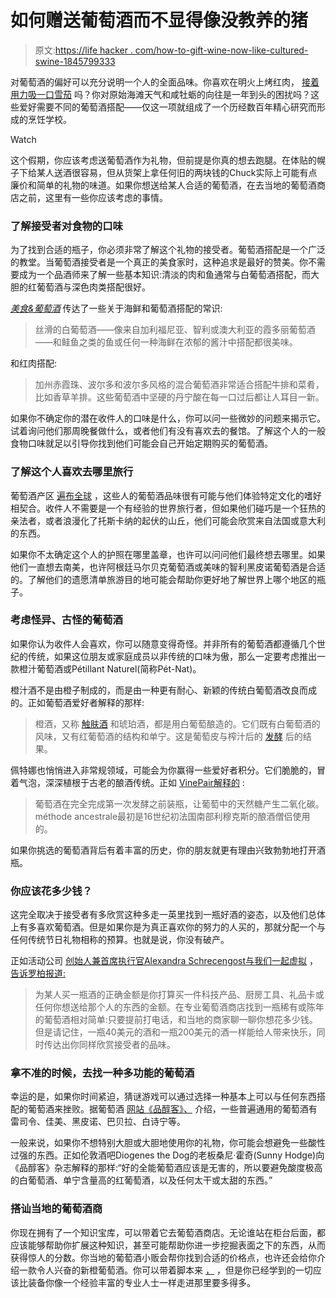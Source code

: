 # 如何赠送葡萄酒而不显得像没教养的猪

> 原文:[https://life hacker . com/how-to-gift-wine-now-like-cultured-swine-1845799333](https://lifehacker.com/how-to-gift-wine-without-looking-like-uncultured-swine-1845799333)

对葡萄酒的偏好可以充分说明一个人的全面品味。你喜欢在明火上烤红肉， [接着用力吸一口雪茄](https://lifehacker.com/how-to-smoke-a-cigar-1845656441) 吗？你对原始海滩天气和咸牡蛎的向往是一年到头的困扰吗？这些爱好需要不同的葡萄酒搭配——仅这一项就组成了一个历经数百年精心研究而形成的烹饪学校。

Watch

这个假期，你应该考虑送葡萄酒作为礼物，但前提是你真的想去跑腿。在体贴的幌子下给某人送酒很容易，但从货架上拿任何旧的两块钱的Chuck实际上可能有点廉价和简单的礼物的味道。如果你想送给某人合适的葡萄酒，在去当地的葡萄酒商店之前，这里有一些你应该考虑的事情。

### 了解接受者对食物的口味

为了找到合适的瓶子，你必须非常了解这个礼物的接受者。葡萄酒搭配是一个广泛的教堂。当葡萄酒接受者是一个真正的美食家时，这种追求是最好的赞美。你不需要成为一个品酒师来了解一些基本知识:清淡的肉和鱼通常与白葡萄酒搭配，而大胆的红葡萄酒与深色肉类搭配很好。

[*美食&葡萄酒*](https://www.foodandwine.com/wine/15-rules-great-wine-and-food-pairings) 传达了一些关于海鲜和葡萄酒搭配的常识:

> 丝滑的白葡萄酒——像来自加利福尼亚、智利或澳大利亚的霞多丽葡萄酒——和鲑鱼之类的鱼或任何一种海鲜在浓郁的酱汁中搭配都很美味。

和红肉搭配:

> 加州赤霞珠、波尔多和波尔多风格的混合葡萄酒非常适合搭配牛排和菜肴，比如香草羊排。这些葡萄酒中坚硬的丹宁酸在每一口过后都让人耳目一新。

如果你不确定你的潜在收件人的口味是什么，你可以问一些微妙的问题来揭示它。试着询问他们那周晚餐做什么，或者他们有没有喜欢去的餐馆。了解这个人的一般食物口味就足以引导你找到他们可能会自己开始定期购买的葡萄酒。

### 了解这个人喜欢去哪里旅行

葡萄酒产区 [遍布全球](https://www.cntraveler.com/gallery/best-wine-regions-to-visit) ，这些人的葡萄酒品味很有可能与他们体验特定文化的嗜好相契合。收件人不需要是一个有经验的世界旅行者，但如果他们碰巧是一个狂热的亲法者，或者浪漫化了托斯卡纳的起伏的山丘，他们可能会欣赏来自法国或意大利的东西。

如果你不太确定这个人的护照在哪里盖章，也许可以问问他们最终想去哪里。如果他们一直想去南美，也许阿根廷马尔贝克葡萄酒或美味的智利黑皮诺葡萄酒是合适的。了解他们的遗愿清单旅游目的地可能会帮助你更好地了解世界上哪个地区的瓶子。

### 考虑怪异、古怪的葡萄酒

如果你认为收件人会喜欢，你可以随意变得奇怪。并非所有的葡萄酒都遵循几个世纪的传统，如果这位朋友或家庭成员以非传统的口味为傲，那么一定要考虑推出一款橙汁葡萄酒或Pétillant Naturel(简称Pét-Nat)。

橙汁酒不是由橙子制成的，而是由一种更有耐心、新颖的传统白葡萄酒改良而成的。正如葡萄酒爱好者解释的那样:

> 橙酒，又称 [触肤酒](https://www.winemag.com/2019/07/10/skin-contact-white-wines-orange-wine-beginners/) 和琥珀酒，都是用白葡萄酿造的。它们既有白葡萄酒的风味，又有红葡萄酒的结构和单宁。这是葡萄皮与榨汁后的 [发酵](https://www.winemag.com/2019/09/24/how-white-wine-is-made/) 后的结果。

佩特娜也悄悄进入非常规领域，可能会为你赢得一些爱好者积分。它们脆脆的，冒着气泡，深深植根于古老的酿酒传统。正如 [VinePair解释的](https://vinepair.com/articles/pet-nat-wine/) :

> 葡萄酒在完全完成第一次发酵之前装瓶，让葡萄中的天然糖产生二氧化碳。méthode ancestrale最初是16世纪初法国南部利穆克斯的酿酒僧侣使用的。

如果你挑选的葡萄酒背后有着丰富的历史，你的朋友就更有理由兴致勃勃地打开酒瓶。

### 你应该花多少钱？

这完全取决于接受者有多欣赏这种多走一英里找到一瓶好酒的姿态，以及他们总体上有多喜欢葡萄酒。但是如果你是为真正喜欢你的努力的人买的，那就分配一个与任何传统节日礼物相称的预算。也就是说，你没有破产。

正如活动公司 [创始人兼首席执行官Alexandra Schrecengost与我们一起虚拟](https://virtualwithus.com/) ， [告诉罗柏报道:](https://robbreport.com/food-drink/wine/how-to-give-wine-gift-1234583128/)

> 为某人买一瓶酒的正确金额是你打算买一件科技产品、厨房工具、礼品卡或任何你想送给那个人的东西的金额。在专业葡萄酒商店找到一瓶稀有或陈年的葡萄酒相对简单:只要提前打电话，和当地的商家聊一聊你想花多少钱。但是请记住，一瓶40美元的酒和一瓶200美元的酒一样能给人带来快乐，同时传达出你同样欣赏接受者的品味。

### 拿不准的时候，去找一种多功能的葡萄酒

幸运的是，如果你时间紧迫，猜谜游戏可以通过选择一种基本上可以与任何东西搭配的葡萄酒来挫败。据葡萄酒 [网站《品醇客》、](https://www.decanter.com/learn/versatile-wines-with-food-meal-pairing-436092/) 介绍，一些普遍通用的葡萄酒有雷司令、佳美、黑皮诺、巴贝拉、白诗宁等。

一般来说，如果你不想特别大胆或大胆地使用你的礼物，你可能会想避免一些酸性过强的东西。正如伦敦酒吧Diogenes the Dog的老板桑尼·霍奇(Sunny Hodge)向《品醇客》杂志解释的那样:“好的全能葡萄酒应该是无害的，所以要避免酸度极高的白葡萄酒、单宁含量高的红葡萄酒，以及任何太干或太甜的东西。”

### 搭讪当地的葡萄酒商

你现在拥有了一个知识宝库，可以带着它去葡萄酒商店。无论谁站在柜台后面，都应该能够帮助你扩展这种知识，甚至可能帮助你进一步挖掘表面之下的东西，从而获得惊人的分数。你当地的葡萄酒小贩会帮你找到合适的价格点，也许还会给你介绍一款令人兴奋的新橙葡萄酒。你可以带着脚本来 [，](https://www.bonappetit.com/drinks/wine/article/wine-store-questions) ，但是你已经学到的一切应该比装备你像一个经验丰富的专业人士一样走进那里要多得多。